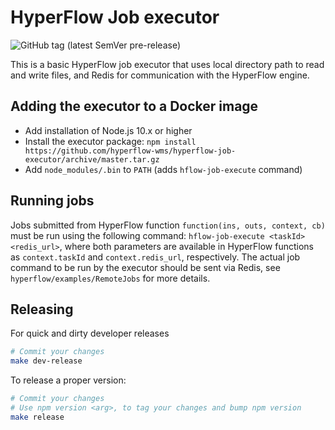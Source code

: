 # HyperFlow Job executor

![GitHub tag (latest SemVer pre-release)](https://img.shields.io/github/v/tag/hyperflow-wms/hyperflow-job-executor?include_prereleases&sort=date)

This is a basic HyperFlow job executor that uses local directory path to read and write files, and Redis for communication with the HyperFlow engine.

## Adding the executor to a Docker image
- Add installation of Node.js 10.x or higher 
- Install the executor package: `npm install https://github.com/hyperflow-wms/hyperflow-job-executor/archive/master.tar.gz`
- Add `node_modules/.bin` to `PATH` (adds `hflow-job-execute` command)

## Running jobs
Jobs submitted from HyperFlow function `function(ins, outs, context, cb)`  must be run using the following command: `hflow-job-execute <taskId> <redis_url>`, where both parameters are available in HyperFlow functions as `context.taskId` and `context.redis_url`, respectively. The actual job command to be run by the executor should be sent via Redis, see `hyperflow/examples/RemoteJobs` for more details.

## Releasing

For quick and dirty developer releases

```bash
# Commit your changes
make dev-release
```

To release a proper version:

```bash
# Commit your changes
# Use npm version <arg>, to tag your changes and bump npm version
make release
```
